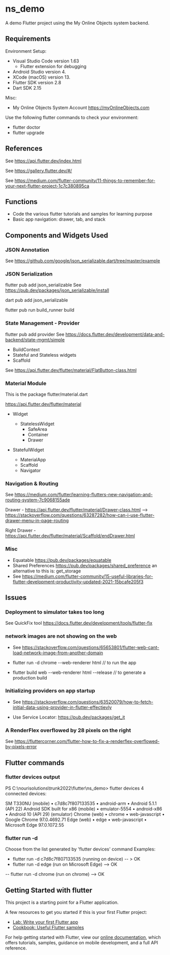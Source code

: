 # ns_demo

A demo Flutter project using the My Online Objects system backend.

## Requirements

Environment Setup:

- Visual Studio Code version 1.63
  - Flutter extension for debugging
- Android Studio version 4.
- XCode (macOS) version 13.
- Flutter SDK version 2.8
- Dart SDK 2.15

Misc:

- My Online Objects System Account <https://myOnlineObjects.com>

Use the following flutter commands to check your environment:

- flutter doctor
- flutter upgrade

## References

See <https://api.flutter.dev/index.html>

See <https://gallery.flutter.dev/#/>

See <https://medium.com/flutter-community/11-things-to-remember-for-your-next-flutter-project-1c7c380895ca>

## Functions

- Code the various flutter tutorials and samples for learning purpose
- Basic app navigation: drawer, tab, and stack

## Components and Widgets Used

### JSON Annotation

See <https://github.com/google/json_serializable.dart/tree/master/example>

### JSON Serialization

flutter pub add json_serializable
See <https://pub.dev/packages/json_serializable/install>

dart pub add json_serializable

flutter pub run build_runner build

### State Management - Provider

flutter pub add provider
See <https://docs.flutter.dev/development/data-and-backend/state-mgmt/simple>

- BuildContext
- Stateful and Stateless widgets
- Scaffold

See <https://api.flutter.dev/flutter/material/FlatButton-class.html>

### Material Module

This is the package flutter/material.dart

https://api.flutter.dev/flutter/material

- Widget
  - StatelessWidget
    - SafeArea
    - Container
    - Drawer

- StatefulWidget
  - MaterialApp
  - Scaffold
  - Navigator

### Navigation & Routing

See <https://medium.com/flutter/learning-flutters-new-navigation-and-routing-system-7c9068155ade>

Drawer - <https://api.flutter.dev/flutter/material/Drawer-class.html>
  --> https://stackoverflow.com/questions/63287282/how-can-i-use-flutter-drawer-menu-in-page-routing

Right Drawer - https://api.flutter.dev/flutter/material/Scaffold/endDrawer.html

### Misc

- Equatable <https://pub.dev/packages/equatable>
- Shared Preferences <https://pub.dev/packages/shared_preference>
  an alternative to this is: get_storage
- See <https://medium.com/flutter-community/15-useful-libraries-for-flutter-development-productivity-updated-2021-15bcafe205f3>

## Issues

### Deployment to simulator takes too long

See QuickFix tool <https://docs.flutter.dev/development/tools/flutter-fix>

### network images are not showing on the web

- See <https://stackoverflow.com/questions/65653801/flutter-web-cant-load-network-image-from-another-domain>

- flutter run -d chrome --web-renderer html // to run the app

- flutter build web --web-renderer html --release // to generate a production build

### Initializing providers on app startup

- See <https://stackoverflow.com/questions/63520079/how-to-fetch-initial-data-using-provider-in-flutter-effectievly>

- Use Service Locator: <https://pub.dev/packages/get_it>

### A RenderFlex overflowed by 28 pixels on the right

See <https://fluttercorner.com/flutter-how-to-fix-a-renderflex-overflowed-by-pixels-error>

## Flutter commands

### flutter devices output

PS C:\nourisolutions\trunk2022\flutter\ns_demo> flutter devices
4 connected devices:

SM T330NU (mobile)                 • c7d8c7f807133535 • android-arm    • Android 5.1.1 (API 22)
Android SDK built for x86 (mobile) • emulator-5554    • android-x86    • Android 10 (API 29) (emulator)
Chrome (web)                       • chrome           • web-javascript • Google Chrome 97.0.4692.71
Edge (web)                         • edge             • web-javascript • Microsoft Edge 97.0.1072.55

### flutter run -d <device>

Choose from the list generated by 'flutter devices' command
Examples:

- flutter run -d c7d8c7f807133535 (running on device)
    -- > OK
- flutter run -d edge (run on Microsoft Edge)
    --> OK

-- flutter run -d chrome (run on chrome)
    --> OK

## Getting Started with flutter

This project is a starting point for a Flutter application.

A few resources to get you started if this is your first Flutter project:

- [Lab: Write your first Flutter app](https://flutter.dev/docs/get-started/codelab)
- [Cookbook: Useful Flutter samples](https://flutter.dev/docs/cookbook)

For help getting started with Flutter, view our
[online documentation](https://flutter.dev/docs), which offers tutorials,
samples, guidance on mobile development, and a full API reference.
